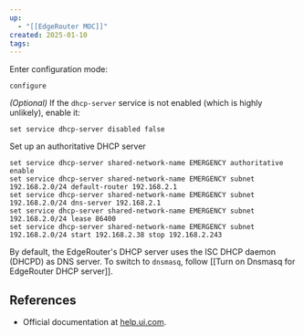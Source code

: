 ```yaml
---
up:
  - "[[EdgeRouter MOC]]"
created: 2025-01-10
tags:
---
```

Enter configuration mode:
```
configure
```
*(Optional)* If the `dhcp-server` service is not enabled (which is highly unlikely), enable it:
```
set service dhcp-server disabled false
```
Set up an authoritative DHCP server
```
set service dhcp-server shared-network-name EMERGENCY authoritative enable  
set service dhcp-server shared-network-name EMERGENCY subnet 192.168.2.0/24 default-router 192.168.2.1  
set service dhcp-server shared-network-name EMERGENCY subnet 192.168.2.0/24 dns-server 192.168.2.1  
set service dhcp-server shared-network-name EMERGENCY subnet 192.168.2.0/24 lease 86400  
set service dhcp-server shared-network-name EMERGENCY subnet 192.168.2.0/24 start 192.168.2.38 stop 192.168.2.243
```
By default, the EdgeRouter's DHCP server uses the ISC DHCP daemon (DHCPD) as DNS server. To switch to `dnsmasq`, follow [[Turn on Dnsmasq for EdgeRouter DHCP server]].
## References
- Official documentation at [help.ui.com](https://help.ui.com/hc/en-us/articles/204952254-EdgeRouter-DHCP-Server).